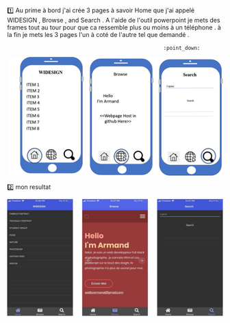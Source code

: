 



:one: Au prime à bord  j'ai crée 3 pages à savoir Home que j'ai appelé WIDESIGN , Browse , and Search . A l'aide de l'outil powerpoint je mets des frames tout au tour pour que ca ressemble plus ou moins à un téléphone . à la fin je mets les 3 pages l'un à coté de l'autre tel que demandé . 
                                      
                                                       :point_down:

![image](Picture2.jpg)



:two: mon resultat


![image](Picture3.jpg)
